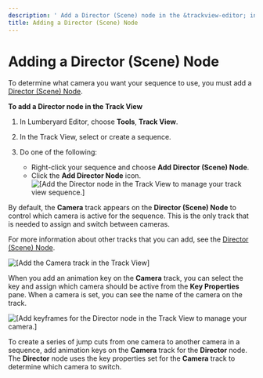 ```yaml
---
description: ' Add a Director (Scene) node in the &trackview-editor; in &ALYlong;. '
title: Adding a Director (Scene) Node
---
```

# Adding a Director \(Scene\) Node<a name="cinematics-adding-a-director-scene-node"></a>

To determine what camera you want your sequence to use, you must add a [Director \(Scene\) Node](cinematics-track-view-nodes-director.md)\. 

**To add a Director node in the Track View**

1. In Lumberyard Editor, choose **Tools**, **Track View**\.

1. In the Track View, select or create a sequence\.

1. Do one of the following:
   + Right\-click your sequence and choose **Add Director \(Scene\) Node**\.
   + Click the **Add Director Node** icon\.  
![\[Add the Director node in the Track View to manage your track view sequence.\]](/images/userguide/cinematics/cinematics-track-view-editor-adding-director-node-1.png)

By default, the **Camera** track appears on the **Director \(Scene\) Node** to control which camera is active for the sequence\. This is the only track that is needed to assign and switch between cameras\. 

For more information about other tracks that you can add, see the [Director \(Scene\) Node](cinematics-track-view-nodes-director.md)\.

![\[Add the Camera track in the Track View\]](/images/userguide/cinematics/cinematics-track-view-editor-adding-director-node-2.png)

When you add an animation key on the **Camera** track, you can select the key and assign which camera should be active from the **Key Properties** pane\. When a camera is set, you can see the name of the camera on the track\.

![\[Add keyframes for the Director node in the Track View to manage your camera.\]](/images/userguide/cinematics/cinematics-track-view-editor-adding-director-node-3.png)

To create a series of jump cuts from one camera to another camera in a sequence, add animation keys on the **Camera** track for the **Director** node\. The **Director** node uses the key properties set for the **Camera** track to determine which camera to switch\.